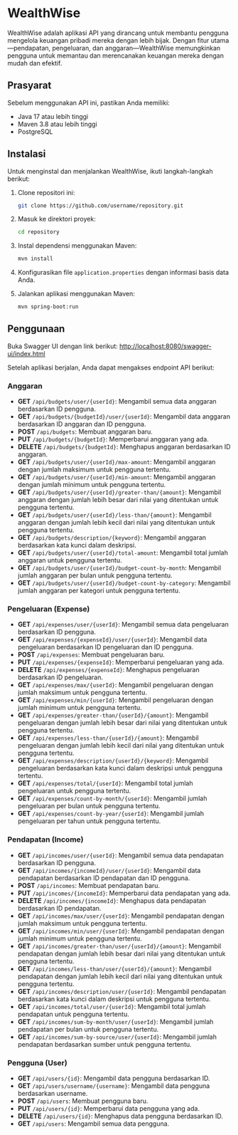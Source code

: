 # WealthWise

WealthWise adalah aplikasi API yang dirancang untuk membantu pengguna mengelola keuangan pribadi mereka dengan lebih bijak. Dengan fitur utama—pendapatan, pengeluaran, dan anggaran—WealthWise memungkinkan pengguna untuk memantau dan merencanakan keuangan mereka dengan mudah dan efektif.

## Prasyarat

Sebelum menggunakan API ini, pastikan Anda memiliki:
- Java 17 atau lebih tinggi
- Maven 3.8 atau lebih tinggi
- PostgreSQL

## Instalasi

Untuk menginstal dan menjalankan WealthWise, ikuti langkah-langkah berikut:

1. Clone repositori ini:
    ```bash
    git clone https://github.com/username/repository.git
    ```

2. Masuk ke direktori proyek:
    ```bash
    cd repository
    ```

3. Instal dependensi menggunakan Maven:
    ```bash
    mvn install
    ```

4. Konfigurasikan file `application.properties` dengan informasi basis data Anda.

5. Jalankan aplikasi menggunakan Maven:
    ```bash
    mvn spring-boot:run
    ```

## Penggunaan

Buka Swagger UI dengan link berikut:
[http://localhost:8080/swagger-ui/index.html](http://localhost:8080/swagger-ui/index.html)

Setelah aplikasi berjalan, Anda dapat mengakses endpoint API berikut:

### Anggaran

- **GET** `/api/budgets/user/{userId}`: Mengambil semua data anggaran berdasarkan ID pengguna.
- **GET** `/api/budgets/{budgetId}/user/{userId}`: Mengambil data anggaran berdasarkan ID anggaran dan ID pengguna.
- **POST** `/api/budgets`: Membuat anggaran baru.
- **PUT** `/api/budgets/{budgetId}`: Memperbarui anggaran yang ada.
- **DELETE** `/api/budgets/{budgetId}`: Menghapus anggaran berdasarkan ID anggaran.
- **GET** `/api/budgets/user/{userId}/max-amount`: Mengambil anggaran dengan jumlah maksimum untuk pengguna tertentu.
- **GET** `/api/budgets/user/{userId}/min-amount`: Mengambil anggaran dengan jumlah minimum untuk pengguna tertentu.
- **GET** `/api/budgets/user/{userId}/greater-than/{amount}`: Mengambil anggaran dengan jumlah lebih besar dari nilai yang ditentukan untuk pengguna tertentu.
- **GET** `/api/budgets/user/{userId}/less-than/{amount}`: Mengambil anggaran dengan jumlah lebih kecil dari nilai yang ditentukan untuk pengguna tertentu.
- **GET** `/api/budgets/description/{keyword}`: Mengambil anggaran berdasarkan kata kunci dalam deskripsi.
- **GET** `/api/budgets/user/{userId}/total-amount`: Mengambil total jumlah anggaran untuk pengguna tertentu.
- **GET** `/api/budgets/user/{userId}/budget-count-by-month`: Mengambil jumlah anggaran per bulan untuk pengguna tertentu.
- **GET** `/api/budgets/user/{userId}/budget-count-by-category`: Mengambil jumlah anggaran per kategori untuk pengguna tertentu.

### Pengeluaran (Expense)

- **GET** `/api/expenses/user/{userId}`: Mengambil semua data pengeluaran berdasarkan ID pengguna.
- **GET** `/api/expenses/{expenseId}/user/{userId}`: Mengambil data pengeluaran berdasarkan ID pengeluaran dan ID pengguna.
- **POST** `/api/expenses`: Membuat pengeluaran baru.
- **PUT** `/api/expenses/{expenseId}`: Memperbarui pengeluaran yang ada.
- **DELETE** `/api/expenses/{expenseId}`: Menghapus pengeluaran berdasarkan ID pengeluaran.
- **GET** `/api/expenses/max/{userId}`: Mengambil pengeluaran dengan jumlah maksimum untuk pengguna tertentu.
- **GET** `/api/expenses/min/{userId}`: Mengambil pengeluaran dengan jumlah minimum untuk pengguna tertentu.
- **GET** `/api/expenses/greater-than/{userId}/{amount}`: Mengambil pengeluaran dengan jumlah lebih besar dari nilai yang ditentukan untuk pengguna tertentu.
- **GET** `/api/expenses/less-than/{userId}/{amount}`: Mengambil pengeluaran dengan jumlah lebih kecil dari nilai yang ditentukan untuk pengguna tertentu.
- **GET** `/api/expenses/description/{userId}/{keyword}`: Mengambil pengeluaran berdasarkan kata kunci dalam deskripsi untuk pengguna tertentu.
- **GET** `/api/expenses/total/{userId}`: Mengambil total jumlah pengeluaran untuk pengguna tertentu.
- **GET** `/api/expenses/count-by-month/{userId}`: Mengambil jumlah pengeluaran per bulan untuk pengguna tertentu.
- **GET** `/api/expenses/count-by-year/{userId}`: Mengambil jumlah pengeluaran per tahun untuk pengguna tertentu.

### Pendapatan (Income)

- **GET** `/api/incomes/user/{userId}`: Mengambil semua data pendapatan berdasarkan ID pengguna.
- **GET** `/api/incomes/{incomeId}/user/{userId}`: Mengambil data pendapatan berdasarkan ID pendapatan dan ID pengguna.
- **POST** `/api/incomes`: Membuat pendapatan baru.
- **PUT** `/api/incomes/{incomeId}`: Memperbarui data pendapatan yang ada.
- **DELETE** `/api/incomes/{incomeId}`: Menghapus data pendapatan berdasarkan ID pendapatan.
- **GET** `/api/incomes/max/user/{userId}`: Mengambil pendapatan dengan jumlah maksimum untuk pengguna tertentu.
- **GET** `/api/incomes/min/user/{userId}`: Mengambil pendapatan dengan jumlah minimum untuk pengguna tertentu.
- **GET** `/api/incomes/greater-than/user/{userId}/{amount}`: Mengambil pendapatan dengan jumlah lebih besar dari nilai yang ditentukan untuk pengguna tertentu.
- **GET** `/api/incomes/less-than/user/{userId}/{amount}`: Mengambil pendapatan dengan jumlah lebih kecil dari nilai yang ditentukan untuk pengguna tertentu.
- **GET** `/api/incomes/description/user/{userId}`: Mengambil pendapatan berdasarkan kata kunci dalam deskripsi untuk pengguna tertentu.
- **GET** `/api/incomes/total/user/{userId}`: Mengambil total jumlah pendapatan untuk pengguna tertentu.
- **GET** `/api/incomes/sum-by-month/user/{userId}`: Mengambil jumlah pendapatan per bulan untuk pengguna tertentu.
- **GET** `/api/incomes/sum-by-source/user/{userId}`: Mengambil jumlah pendapatan berdasarkan sumber untuk pengguna tertentu.

### Pengguna (User)

- **GET** `/api/users/{id}`: Mengambil data pengguna berdasarkan ID.
- **GET** `/api/users/username/{username}`: Mengambil data pengguna berdasarkan username.
- **POST** `/api/users`: Membuat pengguna baru.
- **PUT** `/api/users/{id}`: Memperbarui data pengguna yang ada.
- **DELETE** `/api/users/{id}`: Menghapus data pengguna berdasarkan ID.
- **GET** `/api/users`: Mengambil semua data pengguna.
